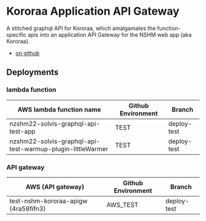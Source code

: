 # Kororaa Application API Gateway

A stitched graphql API for Kororaa, which amalgamates the function-specific apis into an application API Gateway for the NSHM web app (aka Kororaa).

- [on github](https://github.com/GNS-Science/nshm-kororaa-api)

## Deployments

### lambda function

| AWS lambda function name                                    | Github Environment | Branch       |
| ----------------------------------------------------------- | ------------------ | ------------ | 
| nzshm22-solvis-graphql-api-test-app                         | TEST               | deploy-test  | 
| nzshm22-solvis-graphql-api-test-warmup-plugin-littleWarmer  | TEST               | deploy-test  | 

### API gateway
| AWS  (API gateway)                     | Github Environment | Branch       |
| -------------------------------------- | ------------------ | ------------ | 
| test-nshm-kororaa-apigw (4ra58fifn3)   | AWS_TEST           | deploy-test  | 
